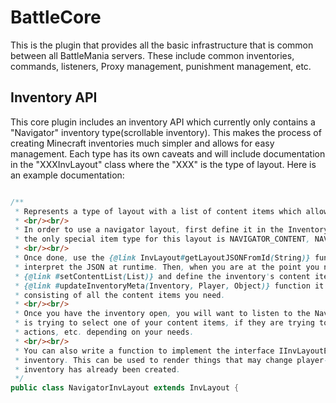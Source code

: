# BattleCore

This is the plugin that provides all the basic infrastructure that is common between all BattleMania servers. These include common inventories, commands, listeners, Proxy management, punishment management, etc.

## Inventory API

This core plugin includes an inventory API which currently only contains a "Navigator" inventory type(scrollable inventory). This makes the process of creating Minecraft inventories much simpler and allows for easy management. Each type has its own caveats and will include documentation in the "XXXInvLayout" class where the "XXX" is the type of layout. Here is an example documentation:

```java

/**
 * Represents a type of layout with a list of content items which allows for scrolling through pages.
 * <br/><br/>
 * In order to use a navigator layout, first define it in the InventoryLayouts.json. There is no special layout type,
 * the only special item type for this layout is NAVIGATOR_CONTENT, NAVIGATOR_PREVIOUS, and NAVIGATOR_NEXT.
 * <br/><br/>
 * Once done, use the {@link InvLayout#getLayoutJSONFromId(String)} function and pass it to this constructor in order to
 * interpret the JSON at runtime. Then, when you are at the point you need the inventory you can call the
 * {@link #setContentList(List)} and define the inventory's content items. That way, when you call the
 * {@link #updateInventoryMeta(Inventory, Player, Object)} function it will dynamically generate the inventory
 * consisting of all the content items you need.
 * <br/><br/>
 * Once you have the inventory open, you will want to listen to the NavigatorClickEvent in order to check when a player
 * is trying to select one of your content items, if they are trying to navigate, etc. and play sounds, do certain
 * actions, etc. depending on your needs.
 * <br/><br/>
 * You can also write a function to implement the interface IInvLayoutEffect to add an additional effect onto your
 * inventory. This can be used to render things that may change player-to-player, and is done exclusively after the
 * inventory has already been created.
 */
public class NavigatorInvLayout extends InvLayout {

```